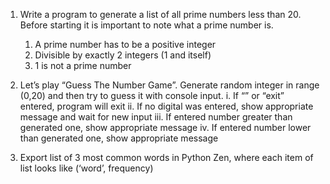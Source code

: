 1. Write a program to generate a list of all prime numbers less than 20.
  Before starting it is important to note what a prime number is.
    1. A prime number has to be a positive integer
    1. Divisible by exactly 2 integers (1 and itself)
    1. 1 is not a prime number


2. Let’s play “Guess The Number Game”.
  Generate random integer in range (0,20) and then try to guess it with console input.
    i. If “” or “exit” entered, program will exit
    ii. If no digital was entered, show appropriate message and wait for new input
    iii. If entered number greater than generated one, show appropriate message
    iv. If entered number lower than generated one, show appropriate message


3. Export list of 3 most common words in Python Zen,
 where each item of list looks like (‘word’, frequency)
